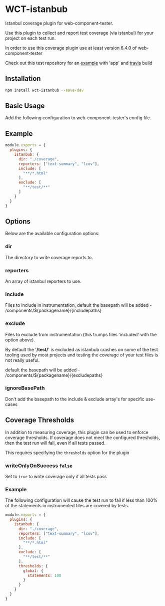 WCT-istanbub
=============================

Istanbul coverage plugin for web-component-tester.

Use this plugin to collect and report test coverage (via istanbul) for
your project on each test run.

In order to use this coverage plugin use at least version 6.4.0 of web-component-tester

Check out this test repository for an [example](https://github.com/Bubbit/polymerTesting) with 'app' and [travis](https://travis-ci.org/Bubbit/polymerTesting) build  

## Installation

```sh
npm install wct-istanbub --save-dev
```

## Basic Usage

Add the following configuration to web-component-tester's config file.

## Example

```js
module.exports = {
  plugins: {
    istanbub: {
      dir: "./coverage",
      reporters: ["text-summary", "lcov"],
      include: [
        "**/*.html"
      ],
      exclude: [
        "**/test/**"
      ]
    }
  }
}
```

## Options

Below are the available configuration options:

### dir

The directory to write coverage reports to.

### reporters

An array of istanbul reporters to use.

### include

Files to include in instrumentation, default the basepath will be added - /components/${packagename}/{includepaths}

### exclude

Files to exclude from instrumentation (this trumps files 'included' with
the option above).

By default the '**/test/**' is excluded as istanbub crashes on some of the test tooling used by most projects
and testing the coverage of your test files is not really useful.

default the basepath will be added - /components/${packagename}/{excludepaths}

### ignoreBasePath

Don't add the basepath to the include & exclude array's for specific use-cases

## Coverage Thresholds

In addition to measuring coverage, this plugin can be used to enforce
coverage thresholds.  If coverage does not meet the configured thresholds,
then the test run will fail, even if all tests passed.

This requires specifying the `thresholds` option for the plugin

### writeOnlyOnSuccess `false`

Set to `true` to write coverage only if all tests pass  

### Example

The following configuration will cause the test run to fail if less
than 100% of the statements in instrumented files are covered by
tests.

```js
module.exports = {
  plugins: {
    istanbub: {
      dir: "./coverage",
      reporters: ["text-summary", "lcov"],
      include: [
        "**/*.html"
      ],
      exclude: [
        "**/test/**"
      ],
      thresholds: {
        global: {
          statements: 100
        }
      }
    }
  }
}
```
